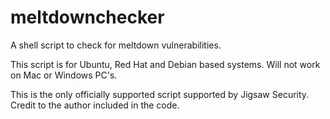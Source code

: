 # meltdownchecker
A shell script to check for meltdown vulnerabilities.

This script is for Ubuntu, Red Hat and Debian based systems. Will not work on Mac or Windows PC's. 

This is the only officially supported script supported by Jigsaw Security. Credit to the author included in the code. 


